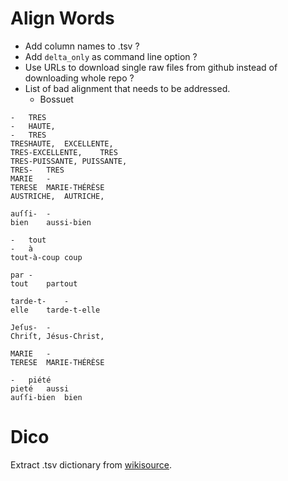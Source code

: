 # Align Words

* Add column names to .tsv ?
* Add `delta_only` as command line option ?
* Use URLs to download single raw files from github instead of downloading whole repo ?
* List of bad alignment that needs to be addressed.
  * Bossuet

```
-	TRES
-	HAUTE,
-	TRES
TRESHAUTE,	EXCELLENTE,
TRES-EXCELLENTE,	TRES
TRES-PUISSANTE,	PUISSANTE,
TRES-	TRES
MARIE	-
TERESE	MARIE-THÉRÈSE
AUSTRICHE,	AUTRICHE,
```

```
auſſi-	-
bien	aussi-bien
```

```
-	tout
-	à
tout-à-coup	coup
```

```
par	-
tout	partout
```

```
tarde-t-	-
elle	tarde-t-elle
```

```
Jeſus-	-
Chriſt,	Jésus-Christ,
```

```
MARIE	-
TERESE	MARIE-THÉRÈSE
```

```
-	piété
pieté	aussi
auſſi-bien	bien
```

# Dico

Extract .tsv dictionary from [wikisource](https://fr.wikisource.org/wiki/Wikisource:Dictionnaire).